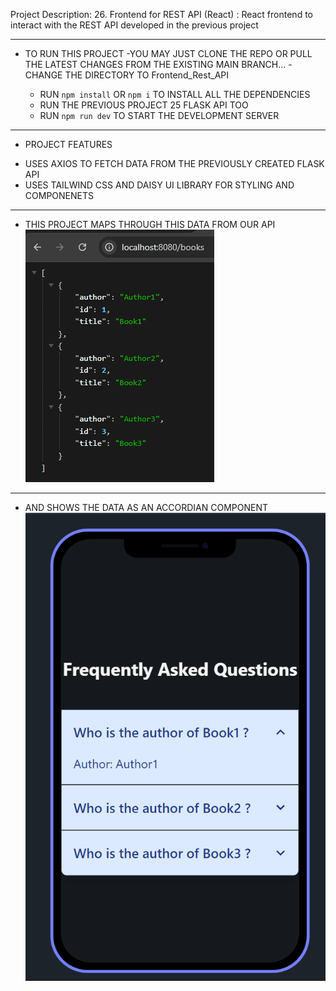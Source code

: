 Project Description: 26. Frontend for REST API (React) : React frontend to interact with the REST API developed in the previous project

---

- TO RUN THIS PROJECT
  -YOU MAY JUST CLONE THE REPO OR PULL THE LATEST CHANGES FROM THE EXISTING MAIN BRANCH...
  -CHANGE THE DIRECTORY TO Frontend_Rest_API

  - RUN `npm install` OR `npm i` TO INSTALL ALL THE DEPENDENCIES
  - RUN THE PREVIOUS PROJECT 25 FLASK API TOO
  - RUN `npm run dev` TO START THE DEVELOPMENT SERVER

---

- PROJECT FEATURES

* USES AXIOS TO FETCH DATA FROM THE PREVIOUSLY CREATED FLASK API
* USES TAILWIND CSS AND DAISY UI LIBRARY FOR STYLING AND COMPONENETS

---

- THIS PROJECT MAPS THROUGH THIS DATA FROM OUR API
  ![alt text](image.png)

---

- AND SHOWS THE DATA AS AN ACCORDIAN COMPONENT
  ![alt text](image-1.png)

